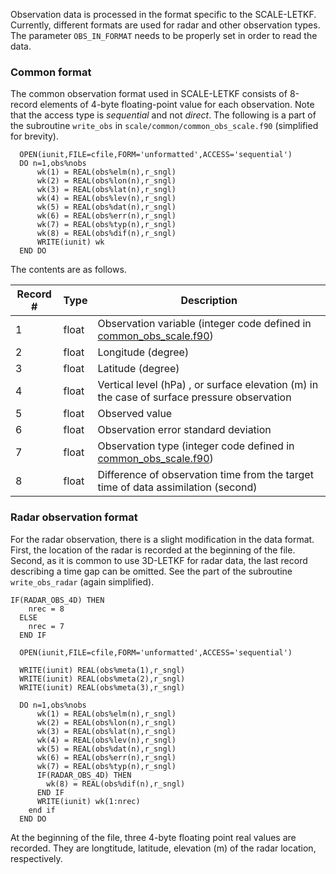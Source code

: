 Observation data is processed in the format specific to the SCALE-LETKF. Currently, different formats are used for radar and other observation types. The parameter `OBS_IN_FORMAT` needs to be properly set in order to read the data.  

### Common format 

The common observation format used in SCALE-LETKF consists of 8-record elements of 4-byte floating-point value for each observation. Note that the access type is *sequential* and not *direct*. The following is a part of the subroutine `write_obs` in `scale/common/common_obs_scale.f90` (simplified for brevity). 

```
  OPEN(iunit,FILE=cfile,FORM='unformatted',ACCESS='sequential')
  DO n=1,obs%nobs
      wk(1) = REAL(obs%elm(n),r_sngl)
      wk(2) = REAL(obs%lon(n),r_sngl)
      wk(3) = REAL(obs%lat(n),r_sngl)
      wk(4) = REAL(obs%lev(n),r_sngl)
      wk(5) = REAL(obs%dat(n),r_sngl)
      wk(6) = REAL(obs%err(n),r_sngl)
      wk(7) = REAL(obs%typ(n),r_sngl)
      wk(8) = REAL(obs%dif(n),r_sngl)
      WRITE(iunit) wk
  END DO
```

The contents are as follows. 

| Record # | Type | Description |
| --- | --- | --- |
| 1 | float | Observation variable (integer code defined in [common_obs_scale.f90](../scale/common/common_obs_scale.f90#L49)) |
| 2 | float | Longitude (degree) |
| 3 | float | Latitude (degree) |
| 4 | float | Vertical level (hPa) , or surface elevation (m) in the case of surface pressure observation |
| 5 | float | Observed value |
| 6 | float | Observation error standard deviation |
| 7 | float | Observation type (integer code defined in [common_obs_scale.f90](../scale/common/common_obs_scale.f90#L89)) |
| 8 | float | Difference of observation time from the target time of data assimilation (second) |


### Radar observation format 

For the radar observation, there is a slight modification in the data format. First, the location of the radar is recorded at the beginning of the file. Second, as it is common to use 3D-LETKF for radar data, the last record describing a time gap can be omitted. See the part of the subroutine `write_obs_radar` (again simplified).

```
IF(RADAR_OBS_4D) THEN
    nrec = 8
  ELSE
    nrec = 7
  END IF

  OPEN(iunit,FILE=cfile,FORM='unformatted',ACCESS='sequential')

  WRITE(iunit) REAL(obs%meta(1),r_sngl)
  WRITE(iunit) REAL(obs%meta(2),r_sngl)
  WRITE(iunit) REAL(obs%meta(3),r_sngl)

  DO n=1,obs%nobs
      wk(1) = REAL(obs%elm(n),r_sngl)
      wk(2) = REAL(obs%lon(n),r_sngl)
      wk(3) = REAL(obs%lat(n),r_sngl)
      wk(4) = REAL(obs%lev(n),r_sngl)
      wk(5) = REAL(obs%dat(n),r_sngl)
      wk(6) = REAL(obs%err(n),r_sngl)
      wk(7) = REAL(obs%typ(n),r_sngl)
      IF(RADAR_OBS_4D) THEN
        wk(8) = REAL(obs%dif(n),r_sngl)
      END IF
      WRITE(iunit) wk(1:nrec)
    end if
  END DO

```

At the beginning of the file, three 4-byte floating point real values are recorded. They are longtitude, latitude, elevation (m) of the radar location, respectively.  
